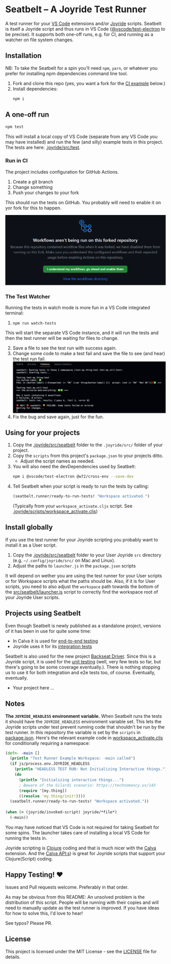 # Seatbelt – A Joyride Test Runner

A test runner for your [VS Code](https://code.visualstudio.com/) extensions and/or [Joyride](https://marketplace.visualstudio.com/items?itemName=betterthantomorrow.joyride) scripts. Seatbelt is itself a Joyride script and thus runs in VS Code ([@vscode/test-electron](https://www.npmjs.com/package/@vscode/test-electron) to be precise). It supports both one-off runs, e.g. for CI, and running as a watcher on file system changes.

## Installation

NB: To take the Seatbelt for a spin you'll need `npm`, `yarn`, or whatever you prefer for installing npm dependencies command line tool.

1. Fork and clone this repo (yes, you want a fork for the [CI example](#run-in-ci) below.)
1. Install dependencies:
   ```sh
   npm i
   ```

## A one-off run

```sh
npm test
```

This will install a local copy of VS Code (separate from any VS Code you may have installed) and run the few (and silly) example tests in this project. The tests are here: [.joyride/src/test](.joyride/src/test).

### Run in CI

The project includes configuration for GitHub Actions.

1. Create a git branch
1. Change something
1. Push your changes to your fork

This should run the tests on GitHub. You probably will need to enable it on yor fork for this to happen.

![GitHub message: Enable Workflows](images/enable-workflows.png)

### The Test Watcher

Running the tests in watch mode is more fun in a VS Code integrated terminal:

1. `npm run watch-tests`

This will start the separate VS Code instance, and it will run the tests and then the test runner will be waiting for files to change. 

2. Save a file to see the test run with success again.
2. Change some code to make a test fail and save the file to see (and hear) the test run fail.
   ![Seatbelt watcher output: Failed test run](images/seatbelt-watch-mode.png)
2. Fix the bug and save again, just for the fun.

## Using for your projects

1. Copy the [.joyride/src/seatbelt](.joyride/src/seatbelt) folder to the `.joyride/src/` folder of your project.
1. Copy the `scripts` from this project's `package.json` to your projects ditto.
   * Adjust the script names as needed.
1. You will also need the devDependencies used by Seatbelt: 
   ```sh 
   npm i @vscode/test-electron @w72/cross-env --save-dev
   ``````
1. Tell Seatbelt when your script is ready to run the tests by calling:
   ```clojure
   (seatbelt.runner/ready-to-run-tests! "Workspace activated.")
   ```
   (Typically from your `workspace_activate.cljs` script. See [.joyride/scripts/workspace_activate.cljs](.joyride/scripts/workspace_activate.cljs))

## Install globally

If you use the test runner for your Joyride scripting you probably want to install it as a User script.

1. Copy the [.joyride/src/seatbelt](.joyride/src/seatbelt) folder to your User Joyride `src` directory (e.g. `~/.config/joyride/src/` on Mac and Linux).
1. Adjust the paths to `launcher.js` in the `package.json` scripts

It will depend on wether you are using the test runner for your User scripts or for Workspace scripts what the paths should be. Also, if it is for User scripts, you need to also adjust the `workspace` path towards the bottom of the [src/seatbelt/launcher.js](.joyride/src/seatbelt/launcher.js) script to correctly find the workspace root of your Joyride User scripts.

## Projects using Seatbelt

Even though Seatbelt is newly published as a standalone project, versions of it has been in use for quite some time:

* In Calva it is used for [end-to-end testing](https://github.com/BetterThanTomorrow/calva/tree/published/src/extension-test/e2e-test)
* Joyride uses it for its [integration tests](https://github.com/BetterThanTomorrow/joyride/tree/master/vscode-test-runner)

Seatbelt is also used for the new project [Backseat Driver](https://github.com/PEZ/backseat-driver). Since this is a Joyride script, it is used for the [unit testing](https://github.com/PEZ/backseat-driver/tree/master/.joyride/src/seatbelt) (well, very few tests so far, but there's going to be some coverage eventually.). There is nothing stopping us to use it for both integration and e2e tests too, of course. Eventually, eventually.

* Your project here ...

## Notes

**The `JOYRIDE_HEADLESS` environment variable.** When Seatbelt runs the tests it should have the `JOYRIDE_HEADLESS` environment variable set. This lets the Joyride scripts under test prevent running code that shouldn't be run by the test runner. In this repository the variable is set by the `scripts` in [package.json](package.json). Here's the relevant example code in [workspace_activate.cljs]() for conditionally requiring a namespace:

```clojure
(defn- -main []
  (println "Test Runner Example Workspace: -main called")
  (if js/process.env.JOYRIDE_HEADLESS
    (println "HEADLESS TEST RUN: Not Initializing Interactive things.")
    (do
      (println "Initializing interactive things...")
      ; Beware of the Gilardi scenario: https://technomancy.us/143
      (require '[my.thing])
      ((resolve 'my.thing/init!))))
  (seatbelt.runner/ready-to-run-tests! "Workspace activated."))

(when (= (joyride/invoked-script) joyride/*file*)
  (-main))
```

You may have noticed that VS Code is not required for taking Seatbelt for some spins. The launcher takes care of installing a local VS Code for running the tests in.

Joyride scripting is [Clojure](http://clojure.org) coding and that is much nicer with the [Calva](https://marketplace.visualstudio.com/items?itemName=betterthantomorrow.calva) extension. And the [Calva API:s](https://calva.io/api/)) is great for Joyride scripts that support your Clojure(Script) coding.

## Happy Testing! ❤️

Issues and Pull requests welcome. Preferably in that order.

As may be obvious from this README: An unsolved problem is the distribution of this script. People will be running with their copies and will need to manually update as the test runner is improved. If you have ideas for how to solve this, I'd love to hear!

See typos? Please PR.

## License

This project is licensed under the MIT License - see the [LICENSE](LICENSE) file for details.